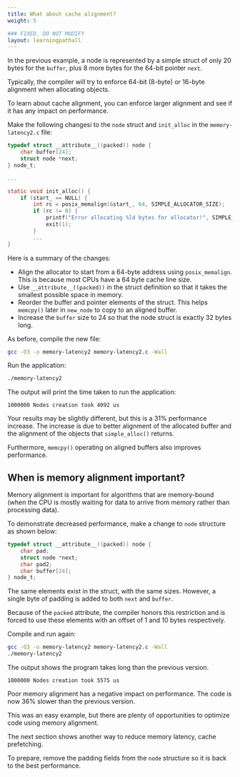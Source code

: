 ```yaml
---
title: What about cache alignment?
weight: 5

### FIXED, DO NOT MODIFY
layout: learningpathall
---
```


In the previous example, a node is represented by a simple struct of only 20 bytes for the `buffer`, plus 8 more bytes for the 64-bit pointer `next`. 

Typically, the compiler will try to enforce 64-bit (8-byte) or 16-byte alignment when allocating objects. 

To learn about cache alignment, you can enforce larger alignment and see if it has any impact on performance. 

Make the following changesi to the `node` struct and `init_alloc` in the `memory-latency2.c` file:

```C
typedef struct __attribute__((packed)) node {
    char buffer[24];
    struct node *next;
} node_t;

...

static void init_alloc() {
    if (start_ == NULL) {
        int rc = posix_memalign(&start_, 64, SIMPLE_ALLOCATOR_SIZE);
        if (rc != 0) {
            printf("Error allocating %ld bytes for allocator!", SIMPLE_ALLOCATOR_SIZE);
            exit(1);
        }
        ...
}
```

Here is a summary of the changes:
* Align the allocator to start from a 64-byte address using `posix_memalign`. This is because most CPUs have a 64 byte cache line size.
* Use `__attribute__((packed))` in the struct definition so that it takes the smallest possible space in memory.
* Reorder the buffer and pointer elements of the struct. This helps `memcpy()` later in `new_node` to copy to an aligned buffer.
* Increase the `buffer` size to 24 so that the node struct is exactly 32 bytes long.

As before, compile the new file:

```bash
gcc -O3 -o memory-latency2 memory-latency2.c -Wall
```

Run the application:

```bash
./memory-latency2
```

The output will print the time taken to run the application:

```output
1000000 Nodes creation took 4092 us
```

Your results may be slightly different, but this is a 31% performance increase. The increase is due to better alignment of the allocated buffer and the alignment of the objects that `simple_alloc()` returns. 

Furthermore, `memcpy()` operating on aligned buffers also improves performance.


## When is memory alignment important?

Memory alignment is important for algorithms that are memory-bound (when the CPU is mostly waiting for data to arrive from memory rather than processing data).

To demonstrate decreased performance, make a change to `node` structure as shown below:

```C
typedef struct __attribute__((packed)) node {
    char pad;
    struct node *next;
    char pad2;
    char buffer[24];
} node_t;
```

The same elements exist in the struct, with the same sizes. However, a single byte of padding is added to both `next` and `buffer`. 

Because of the `packed` attribute, the compiler honors this restriction and is forced to use these elements with an offset of 1 and 10 bytes respectively. 

Compile and run again:

```bash
gcc -O3 -o memory-latency2 memory-latency2.c -Wall
./memory-latency2
```

The output shows the program takes long than the previous version. 

```output
1000000 Nodes creation took 5575 us
```

Poor memory alignment has a negative impact on performance. The code is now 36% slower than the previous version. 

This was an easy example, but there are plenty of opportunities to optimize code using memory alignment.

The next section shows another way to reduce memory latency, cache prefetching. 

To prepare, remove the padding fields from the `node` structure so it is back to the best performance. 
